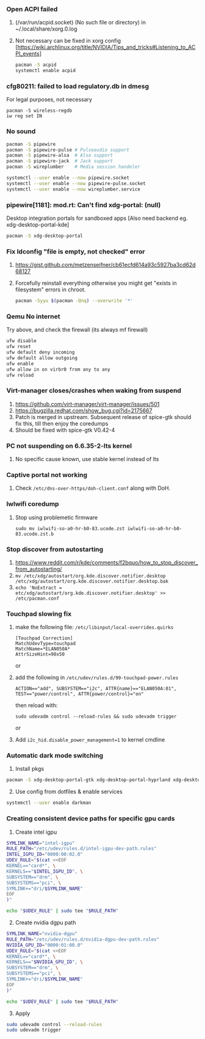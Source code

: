 ### Open ACPI failed

1. (/var/run/acpid.socket) (No such file or directory) in ~/.local/share/xorg.0.log

2. Not necessary can be fixed in xorg config [https://wiki.archlinux.org/title/NVIDIA/Tips_and_tricks#Listening_to_ACPI_events]

   ```bash
   pacman -S acpid
   systemctl enable acpid
   ```

### cfg80211: failed to load regulatory.db in dmesg

For legal purposes, not necessary

    pacman -S wireless-regdb
    iw reg set IN

### No sound

```bash
pacman -S pipewire
pacman -S pipewire-pulse # Pulseaudio support
pacman -S pipewire-alsa  # Alsa support
pacman -S pipewire-jack  # Jack support
pacman -S wireplumber    # Media session handeler

systemctl --user enable --now pipewire.socket
systemctl --user enable --now pipewire-pulse.socket
systemctl --user enable --now wireplumber.service
```

### pipewire[1181]: mod.rt: Can't find xdg-portal: (null)

Desktop integration portals for sandboxed apps [Also need backend eg. xdg-desktop-portal-kde]

```bash
pacman -S xdg-desktop-portal
```

### Fix ldconfig "file is empty, not checked" error

1. <https://gist.github.com/metzenseifner/cb61ecfd614a93c5927ba3cd62d68127>
2. Forcefully reinstall everything otherwise you might get "exists in filesystem" errors in chroot.

   ```bash
   pacman -Syyu $(pacman -Qnq) --overwrite '*'
   ```

### Qemu No internet

Try above, and check the firewall (its always mf firewall)

```bash
ufw disable
ufw reset
ufw default deny incoming
ufw default allow outgoing
ufw enable
ufw allow in on virbr0 from any to any
ufw reload
```

### Virt-manager closes/crashes when waking from suspend

1. <https://github.com/virt-manager/virt-manager/issues/501>
2. <https://bugzilla.redhat.com/show_bug.cgi?id=2175667>
3. Patch is merged in upstream. Subsequent release of spice-gtk should fix this, till then enjoy the coredumps
4. Should be fixed with spice-gtk V0.42-4

### PC not suspending on 6.6.35-2-lts kernel

1. No specific cause known, use stable kernel instead of lts

### Captive portal not working

1. Check `/etc/dns-over-https/doh-client.conf` along with DoH.

### Iwlwifi coredump

1. Stop using problemetic firmware

   ```
   sudo mv iwlwifi-so-a0-hr-b0-83.ucode.zst iwlwifi-so-a0-hr-b0-83.ucode.zst.b
   ```

### Stop discover from autostarting

1. <https://www.reddit.com/r/kde/comments/f2bquo/how_to_stop_discover_from_autostarting/>
2. `mv /etc/xdg/autostart/org.kde.discover.notifier.desktop /etc/xdg/autostart/org.kde.discover.notifier.desktop.bak`
3. `echo 'NoExtract = etc/xdg/autostart/org.kde.discover.notifier.desktop' >> /etc/pacman.conf`

### Touchpad slowing fix

1. make the following file: `/etc/libinput/local-overrides.quirks`

   ```
   [Touchpad Correction]
   MatchUdevType=touchpad
   MatchName=*ELAN050A*
   AttrSizeHint=90x50
   ```

   or

2. add the following in `/etc/udev/rules.d/99-touchpad-power.rules`

   ```
   ACTION=="add", SUBSYSTEM=="i2c", ATTR{name}=="ELAN050A:01", TEST=="power/control", ATTR{power/control}="on"
   ```

   then reload with:

   ```
   sudo udevadm control --reload-rules && sudo udevadm trigger
   ```

   or

3. Add `i2c_hid.disable_power_management=1` to kernel cmdline

### Automatic dark mode switching

1. Install pkgs

```bash
pacman -S xdg-desktop-portal-gtk xdg-desktop-portal-hyprland xdg-desktop-portal darkman
```

2. Use config from dotfiles & enable services

```bash
systemctl --user enable darkman
```

### Creating consistent device paths for specific gpu cards

1. Create intel igpu

```bash
SYMLINK_NAME="intel-igpu"
RULE_PATH="/etc/udev/rules.d/intel-igpu-dev-path.rules"
INTEL_IGPU_ID="0000:00:02.0"
UDEV_RULE="$(cat <<EOF
KERNEL=="card*", \
KERNELS=="$INTEL_IGPU_ID", \
SUBSYSTEM=="drm", \
SUBSYSTEMS=="pci", \
SYMLINK+="dri/$SYMLINK_NAME"
EOF
)"

echo "$UDEV_RULE" | sudo tee "$RULE_PATH"
```

2. Create nvidia dgpu path

```bash
SYMLINK_NAME="nvidia-dgpu"
RULE_PATH="/etc/udev/rules.d/nvidia-dgpu-dev-path.rules"
NVIDIA_GPU_ID="0000:01:00.0"
UDEV_RULE="$(cat <<EOF
KERNEL=="card*", \
KERNELS=="$NVIDIA_GPU_ID", \
SUBSYSTEM=="drm", \
SUBSYSTEMS=="pci", \
SYMLINK+="dri/$SYMLINK_NAME"
EOF
)"

echo "$UDEV_RULE" | sudo tee "$RULE_PATH"
```

3. Apply

```bash
sudo udevadm control --reload-rules
sudo udevadm trigger
```
